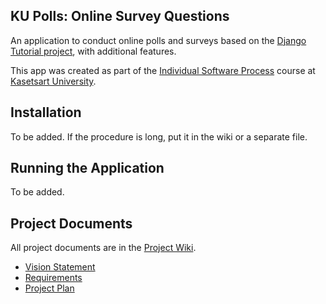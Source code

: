 ## KU Polls: Online Survey Questions 

An application to conduct online polls and surveys based
on the [Django Tutorial project](TODO-write-URL-of-the-django-tutorial-here), with
additional features.

This app was created as part of the [Individual Software Process](
https://cpske.github.io/ISP) course at [Kasetsart University](https://www.ku.ac.th).

## Installation

To be added. If the procedure is long, put it in the wiki or a separate file.

## Running the Application

To be added.

## Project Documents

All project documents are in the [Project Wiki](Phantawat/ku-polls/wiki/Home).

- [Vision Statement](Phantawat/ku-polls/wiki/Vision%20Statement)
- [Requirements](Phantawat/ku-polls/wiki/Requirements)
- [Project Plan](Phantawat/ku-polls/wiki/Project%20Plan)
